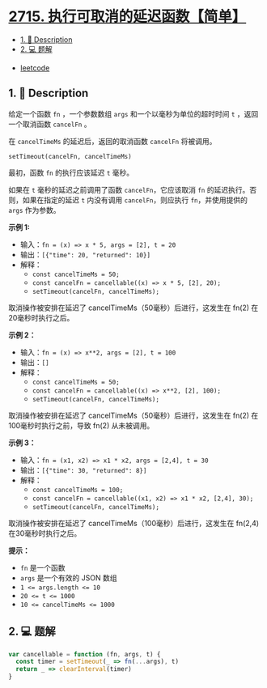 # [2715. 执行可取消的延迟函数【简单】](https://github.com/Tdahuyou/leetcode/tree/main/2715.%20%E6%89%A7%E8%A1%8C%E5%8F%AF%E5%8F%96%E6%B6%88%E7%9A%84%E5%BB%B6%E8%BF%9F%E5%87%BD%E6%95%B0%E3%80%90%E7%AE%80%E5%8D%95%E3%80%91)

<!-- region:toc -->
- [1. 📝 Description](#1--description)
- [2. 💻 题解](#2--题解)
<!-- endregion:toc -->



- [leetcode](https://leetcode.cn/problems/timeout-cancellation)

## 1. 📝 Description

给定一个函数 `fn` ，一个参数数组 `args` 和一个以毫秒为单位的超时时间 `t` ，返回一个取消函数 `cancelFn` 。

在 `cancelTimeMs` 的延迟后，返回的取消函数 `cancelFn` 将被调用。

`setTimeout(cancelFn, cancelTimeMs)`

最初，函数 `fn` 的执行应该延迟 `t` 毫秒。

如果在 `t` 毫秒的延迟之前调用了函数 `cancelFn`，它应该取消 `fn` 的延迟执行。否则，如果在指定的延迟 `t` 内没有调用 `cancelFn`，则应执行 `fn`，并使用提供的 `args` 作为参数。

**示例 1:**

- 输入：`fn = (x) => x * 5, args = [2], t = 20`
- 输出：`[{"time": 20, "returned": 10}]`
- 解释：
  - `const cancelTimeMs = 50;`
  - `const cancelFn = cancellable((x) => x * 5, [2], 20);`
  - `setTimeout(cancelFn, cancelTimeMs);`

取消操作被安排在延迟了 cancelTimeMs（50毫秒）后进行，这发生在 fn(2) 在20毫秒时执行之后。

**示例 2：**

- 输入：`fn = (x) => x**2, args = [2], t = 100`
- 输出：`[]`
- 解释：
  - `const cancelTimeMs = 50;`
  - `const cancelFn = cancellable((x) => x**2, [2], 100);`
  - `setTimeout(cancelFn, cancelTimeMs);`

取消操作被安排在延迟了 cancelTimeMs（50毫秒）后进行，这发生在 fn(2) 在100毫秒时执行之前，导致 fn(2) 从未被调用。

**示例 3：**

- 输入：`fn = (x1, x2) => x1 * x2, args = [2,4], t = 30`
- 输出：`[{"time": 30, "returned": 8}]`
- 解释：
  - `const cancelTimeMs = 100;`
  - `const cancelFn = cancellable((x1, x2) => x1 * x2, [2,4], 30);`
  - `setTimeout(cancelFn, cancelTimeMs);`

取消操作被安排在延迟了 cancelTimeMs（100毫秒）后进行，这发生在 fn(2,4) 在30毫秒时执行之后。

**提示：**

- `fn` 是一个函数
- `args` 是一个有效的 JSON 数组
- `1 <= args.length <= 10`
- `20 <= t <= 1000`
- `10 <= cancelTimeMs <= 1000`

## 2. 💻 题解

```javascript
var cancellable = function (fn, args, t) {
  const timer = setTimeout(_ => fn(...args), t)
  return _ => clearInterval(timer)
}
```



